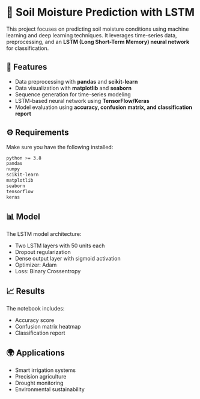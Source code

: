 # 🌱 Soil Moisture Prediction with LSTM

This project focuses on predicting soil moisture conditions using machine learning and deep learning techniques. It leverages time-series data, preprocessing, and an **LSTM (Long Short-Term Memory) neural network** for classification.

## 📌 Features
- Data preprocessing with **pandas** and **scikit-learn**  
- Data visualization with **matplotlib** and **seaborn**  
- Sequence generation for time-series modeling  
- LSTM-based neural network using **TensorFlow/Keras**  
- Model evaluation using **accuracy, confusion matrix, and classification report**

## ⚙️ Requirements
Make sure you have the following installed:

```bash
python >= 3.8
pandas
numpy
scikit-learn
matplotlib
seaborn
tensorflow
keras
```
## 📊 Model

The LSTM model architecture:
- Two LSTM layers with 50 units each
- Dropout regularization
- Dense output layer with sigmoid activation
- Optimizer: Adam
- Loss: Binary Crossentropy

## 📈 Results

The notebook includes:
- Accuracy score
- Confusion matrix heatmap
- Classification report

## 🌍 Applications
- Smart irrigation systems
- Precision agriculture
- Drought monitoring
- Environmental sustainability
